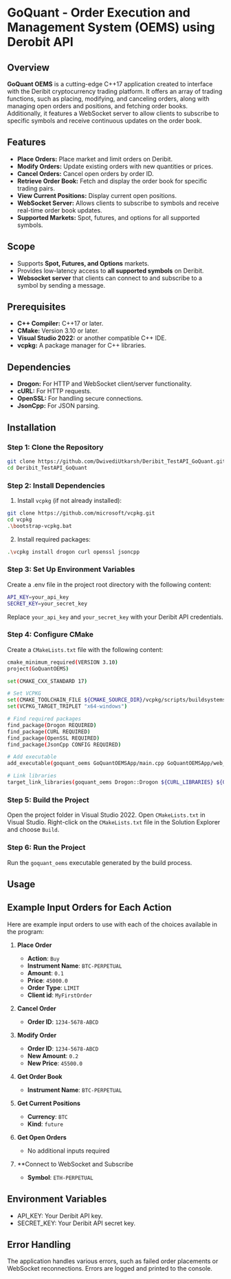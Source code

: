 # GoQuant - Order Execution and Management System (OEMS) using Derobit API

## Overview

**GoQuant OEMS** is a cutting-edge C++17 application created to interface with the Deribit cryptocurrency trading platform. It offers an array of trading functions, such as placing, modifying, and canceling orders, along with managing open orders and positions, and fetching order books. Additionally, it features a WebSocket server to allow clients to subscribe to specific symbols and receive continuous updates on the order book.


## Features

- **Place Orders:** Place market and limit orders on Deribit.
- **Modify Orders:** Update existing orders with new quantities or prices.
- **Cancel Orders:** Cancel open orders by order ID.
- **Retrieve Order Book:** Fetch and display the order book for specific trading pairs.
- **View Current Positions:** Display current open positions.
- **WebSocket Server:** Allows clients to subscribe to symbols and receive real-time order book updates.
- **Supported Markets:** Spot, futures, and options for all supported symbols.

## Scope

- Supports **Spot, Futures, and Options** markets.
- Provides low-latency access to **all supported symbols** on Deribit.
- **Websocket server** that clients can connect to and subscribe to a symbol by sending a message.

## Prerequisites

- **C++ Compiler:** C++17 or later.
- **CMake:** Version 3.10 or later.
- **Visual Studio 2022:** or another compatible C++ IDE.
- **vcpkg:** A package manager for C++ libraries.

## Dependencies

- **Drogon:** For HTTP and WebSocket client/server functionality.
- **cURL:** For HTTP requests.
- **OpenSSL:** For handling secure connections.
- **JsonCpp:** For JSON parsing.

## Installation

### Step 1: Clone the Repository

```bash
git clone https://github.com/DwivediUtkarsh/Deribit_TestAPI_GoQuant.git
cd Deribit_TestAPI_GoQuant
```

### Step 2: Install Dependencies

1. Install `vcpkg` (if not already installed):
```bash
git clone https://github.com/microsoft/vcpkg.git
cd vcpkg
.\bootstrap-vcpkg.bat
```
2. Install required packages:

```bash
.\vcpkg install drogon curl openssl jsoncpp
```

### Step 3: Set Up Environment Variables
Create a .env file in the project root directory with the following content:
```bash
API_KEY=your_api_key
SECRET_KEY=your_secret_key
```
Replace `your_api_key` and `your_secret_key` with your Deribit API credentials.

### Step 4: Configure CMake
Create a `CMakeLists.txt` file with the following content:
```bash
cmake_minimum_required(VERSION 3.10)
project(GoQuantOEMS)

set(CMAKE_CXX_STANDARD 17)

# Set VCPKG
set(CMAKE_TOOLCHAIN_FILE ${CMAKE_SOURCE_DIR}/vcpkg/scripts/buildsystems/vcpkg.cmake)
set(VCPKG_TARGET_TRIPLET "x64-windows")

# Find required packages
find_package(Drogon REQUIRED)
find_package(CURL REQUIRED)
find_package(OpenSSL REQUIRED)
find_package(JsonCpp CONFIG REQUIRED)

# Add executable
add_executable(goquant_oems GoQuantOEMSApp/main.cpp GoQuantOEMSApp/web_socket_client.cpp GoQuantOEMSApp/order_manager.cpp GoQuantOEMSApp/utility_manager.cpp GoQuantOEMSApp/token_manager.cpp GoQuantOEMSApp/api_credentials.cpp ) 

# Link libraries
target_link_libraries(goquant_oems Drogon::Drogon ${CURL_LIBRARIES} ${OPENSSL_LIBRARIES} JsonCpp::JsonCpp)
```

### Step 5: Build the Project
Open the project folder in Visual Studio 2022.
Open `CMakeLists.txt` in Visual Studio.
Right-click on the `CMakeLists.txt` file in the Solution Explorer and choose `Build`.

### Step 6: Run the Project
Run the `goquant_oems` executable generated by the build process.

## Usage

## Example Input Orders for Each Action

Here are example input orders to use with each of the choices available in the program:

1. **Place Order**
   - **Action**: `Buy`
   - **Instrument Name**: `BTC-PERPETUAL`
   - **Amount**: `0.1`
   - **Price**: `45000.0`
   - **Order Type**: `LIMIT`
   - **Client id**: `MyFirstOrder`

2. **Cancel Order**
   - **Order ID**: `1234-5678-ABCD`

3. **Modify Order**
   - **Order ID**: `1234-5678-ABCD`
   - **New Amount**: `0.2`
   - **New Price**: `45500.0`

4. **Get Order Book**
   - **Instrument Name**: `BTC-PERPETUAL`

5. **Get Current Positions**
   - **Currency**: `BTC`
   - **Kind**: `future`

6. **Get Open Orders**
   - No additional inputs required

7. **Connect to WebSocket and Subscribe
   - **Symbol**: `ETH-PERPETUAL`
     
## Environment Variables
- API_KEY: Your Deribit API key.
- SECRET_KEY: Your Deribit API secret key.

## Error Handling
The application handles various errors, such as failed order placements or WebSocket reconnections. Errors are logged and printed to the console.

